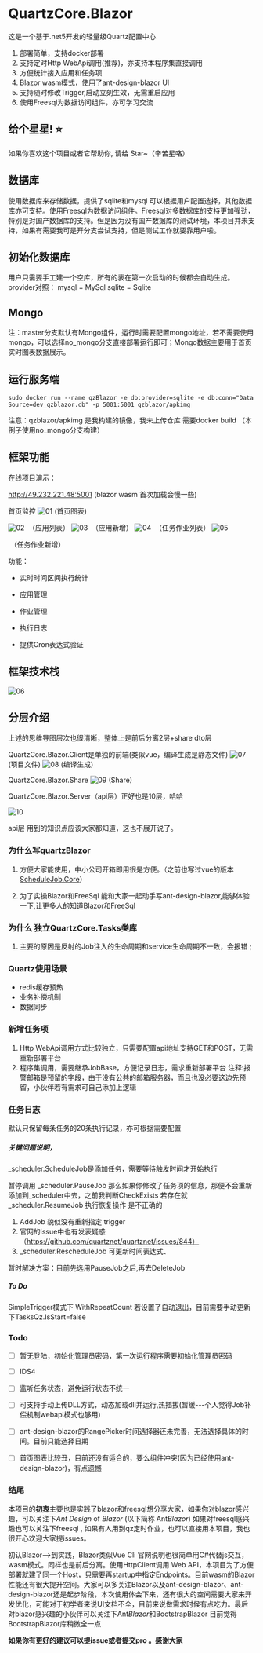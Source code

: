 # QuartzCore.Blazor
这是一个基于.net5开发的轻量级Quartz配置中心

1. 部署简单，支持docker部署
2. 支持定时Http WebApi调用(推荐)，亦支持本程序集直接调用
3. 方便统计接入应用和任务项
4. Blazor wasm模式，使用了ant-design-blazor UI 
5. 支持随时修改Trigger,启动立刻生效，无需重启应用
6. 使用Freesql为数据访问组件，亦可学习交流

## 给个星星! ⭐️

如果你喜欢这个项目或者它帮助你, 请给 Star~（辛苦星咯）

## 数据库

使用数据库来存储数据，提供了sqlite和mysql 可以根据用户配置选择，其他数据库亦可支持。使用Freesql为数据访问组件。Freesql对多数据库的支持更加强劲，特别是对国产数据库的支持。但是因为没有国产数据库的测试环境，本项目并未支持，如果有需要我可是开分支尝试支持，但是测试工作就要靠用户啦。

## 初始化数据库

用户只需要手工建一个空库，所有的表在第一次启动的时候都会自动生成。provider对照：
mysql = MySql
sqlite = Sqlite

## Mongo

注：master分支默认有Mongo组件，运行时需要配置mongo地址，若不需要使用mongo，可以选择no_mongo分支直接部署运行即可；Mongo数据主要用于首页实时图表数据展示。

## 运行服务端

```
sudo docker run --name qzBlazor -e db:provider=sqlite -e db:conn="Data Source=dev_qzblazor.db" -p 5001:5001 qzblazor/apkimg
```

注意：qzblazor/apkimg 是我构建的镜像，我未上传仓库 需要docker build   （本例子使用no_mongo分支构建）



## 框架功能

在线项目演示：

http://49.232.221.48:5001   (blazor wasm 首次加载会慢一些)

首页监控
![01](https://github.com/SmartforXiaoYuan/QuartzCore.Blazor/blob/master/Picture/first.jpg)
   																				 (首页图表)

![02](https://github.com/SmartforXiaoYuan/QuartzCore.Blazor/blob/master/Picture/yingyong01.jpg)
​																									（应用列表）
![03](https://github.com/SmartforXiaoYuan/QuartzCore.Blazor/blob/master/Picture/yingyong02.png)
​																									（应用新增）
![04](https://github.com/SmartforXiaoYuan/QuartzCore.Blazor/blob/master/Picture/zuoye02.png)
​																									（任务作业列表）
![05](https://github.com/SmartforXiaoYuan/QuartzCore.Blazor/blob/master/Picture/zuoye01.png)

​																									（任务作业新增）

功能：

- 实时时间区间执行统计

- 应用管理

- 作业管理

- 执行日志

- 提供Cron表达式验证


## 框架技术栈
![06](https://github.com/SmartforXiaoYuan/QuartzCore.Blazor/blob/master/Picture/mind.jpg)

## 分层介绍
上述的思维导图层次也很清晰，整体上是前后分离2层+share dto层

QuartzCore.Blazor.Client是单独的前端(类似vue，编译生成是静态文件)
![07](https://github.com/SmartforXiaoYuan/QuartzCore.Blazor/blob/master/Picture/blazorapp.jpg)
(项目文件)
![08](https://github.com/SmartforXiaoYuan/QuartzCore.Blazor/blob/master/Picture/bbianyi.jpg)
(编译生成)

QuartzCore.Blazor.Share
  ![09](https://github.com/SmartforXiaoYuan/QuartzCore.Blazor/blob/master/Picture/shared.jpg)
  ​(Share)

QuartzCore.Blazor.Server（api层）正好也是10层，哈哈

  ![10](https://github.com/SmartforXiaoYuan/QuartzCore.Blazor/blob/master/Picture/api.jpg)																		

api层 用到的知识点应该大家都知道，这也不展开说了。


### 为什么写quartzBlazor

1.  方便大家能使用，中小公司开箱即用很是方便。（之前也写过vue的版本[ScheduleJob.Core](https://github.com/SmartforXiaoYuan/ScheduleJob.Core)）

2. 为了实操Blazor和FreeSql  能和大家一起动手写ant-design-blazor,能够体验一下,让更多人的知道Blazor和FreeSql


### 为什么 独立QuartzCore.Tasks类库

1. 主要的原因是反射的Job注入的生命周期和service生命周期不一致，会报错 ; 

### Quartz使用场景

- redis缓存预热
- 业务补偿机制
- 数据同步

### 新增任务项
1. Http WebApi调用方式比较独立，只需要配置api地址支持GET和POST，无需重新部署平台
2. 程序集调用，需要继承JobBase，方便记录日志，需求重新部署平台
注释:报警邮箱是预留的字段，由于没有公共的邮箱服务器，而且也没必要这边先预留，小伙伴若有需求可自己添加上逻辑

### 任务日志
默认只保留每条任务的20条执行记录，亦可根据需要配置

#####  关键问题说明，

_scheduler.ScheduleJob是添加任务，需要等待触发时间才开始执行

暂停调用  _scheduler.PauseJob 那么如果你修改了任务项的信息，那便不会重新添加到_scheduler中去，之前我判断CheckExists 若存在就_scheduler.ResumeJob 执行恢复操作 是不正确的

1. AddJob 貌似没有重新指定 trigger	 
2. 官网的issue中也有发表疑惑（https://github.com/quartznet/quartznet/issues/844）
3. _scheduler.RescheduleJob 可更新时间表达式、

暂时解决方案：目前先选用PauseJob之后,再去DeleteJob

##### To Do

SimpleTrigger模式下 WithRepeatCount 若设置了自动退出，目前需要手动更新下TasksQz.IsStart=false



### Todo

- [ ] 暂无登陆，初始化管理员密码，第一次运行程序需要初始化管理员密码

- [ ] IDS4

- [ ] 监听任务状态，避免运行状态不统一

- [ ] 可支持手动上传DLL方式，动态加载dll并运行,热插拔(暂缓---个人觉得Job补偿机制webapi模式也够用)

- [ ] ant-design-blazor的RangePicker时间选择器还未完善，无法选择具体的时间。目前只能选择日期

- [ ] 首页图表比较丑，目前还没有适合的，要么组件冲突(因为已经使用ant-design-blazor)，有点遗憾

  

### 结尾

本项目的[**初衷**]()主要也是实践了blazor和freesql想分享大家，如果你对blazor感兴趣，可以关注下*Ant Design* of *Blazor* (以下简称 Ant*Blazor*) 如果对freesql感兴趣也可以关注下freesql , 如果有人用到qz定时作业，也可以直接用本项目，我也很开心欢迎大家提issues。

初认Blazor-->到实践，Blazor类似Vue Cli 官网说明也很简单用C#代替js交互， wasm模式。同样也是前后分离。使用HttpClient调用 Web API，本项目为了方便部署就建了同一个Host，只需要再startup中指定Endpoints。目前wasm的Blazor性能还有很大提升空间。大家可以多关注Blazor以及ant-design-blazor、ant-design-blazor还是起步阶段，本次使用体会下来，还有很大的空间需要大家来开发优化，可能对于初学者来说UI文档不全，目前来说做需求时候有点吃力。最后对blazor感兴趣的小伙伴可以关注下Ant*Blazor*和BootstrapBlazor 目前觉得BootstrapBlazor库稍微全一点

**如果你有更好的建议可以提issue或者提交pro 。感谢大家**

